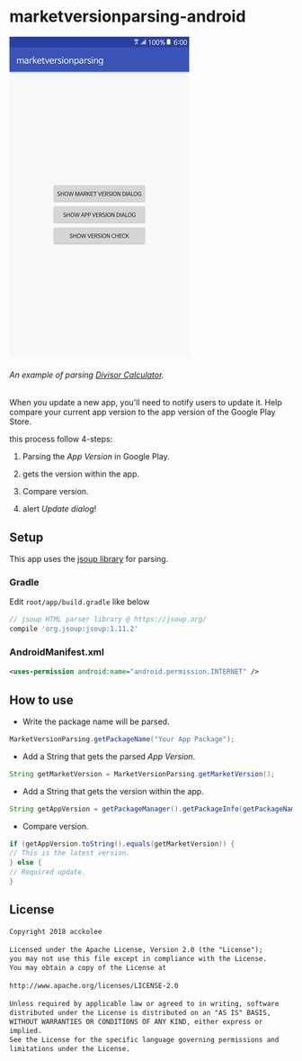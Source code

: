 # marketversionparsing-android
![AppScreen](https://github.com/accko199806/marketversionparsing/blob/master/appScreen.gif)
###### An example of parsing [Divisor Calculator](https://play.google.com/store/apps/details?id=net.accko.divisorcalculator).

When you update a new app, you'll need to notify users to update it. Help compare your current app version to the app version of the Google Play Store.

this process follow 4-steps:

1. Parsing the *App Version* in Google Play.

2. gets the version within the app.

3. Compare version.

4. alert *Update dialog*!

## Setup
This app uses the [jsoup library](https://jsoup.org) for parsing.
### Gradle
Edit `root/app/build.gradle` like below
```gradle
// jsoup HTML parser library @ https://jsoup.org/
compile 'org.jsoup:jsoup:1.11.2'
```

### AndroidManifest.xml
```xml
<uses-permission android:name="android.permission.INTERNET" />
```

## How to use
- Write the package name will be parsed.
```java
MarketVersionParsing.getPackageName("Your App Package");
```

- Add a String that gets the parsed *App Version*.
```java
String getMarketVersion = MarketVersionParsing.getMarketVersion();
```

- Add a String that gets the version within the app.
```java
String getAppVersion = getPackageManager().getPackageInfo(getPackageName(), 0).versionName;
```

- Compare version.
```java
if (getAppVersion.toString().equals(getMarketVersion)) {
// This is the latest version.
} else {
// Required update.
}
```

## License
```
Copyright 2018 acckolee

Licensed under the Apache License, Version 2.0 (the "License");
you may not use this file except in compliance with the License.
You may obtain a copy of the License at

http://www.apache.org/licenses/LICENSE-2.0

Unless required by applicable law or agreed to in writing, software
distributed under the License is distributed on an "AS IS" BASIS,
WITHOUT WARRANTIES OR CONDITIONS OF ANY KIND, either express or implied.
See the License for the specific language governing permissions and
limitations under the License.
```